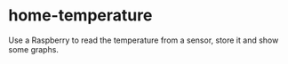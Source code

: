 home-temperature
================
Use a Raspberry to read the temperature from a sensor, store it and show some graphs.
